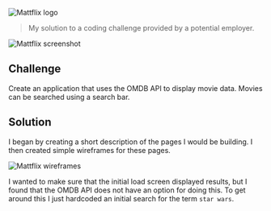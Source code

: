 ![Mattflix logo](https://cdn.rawgit.com/mattpjohnson/mattflix/4cdaf82b/src/logoLarge.png)
> My solution to a coding challenge provided by a potential employer.

![Mattflix screenshot](https://cdn.rawgit.com/mattpjohnson/mattflix/4222cff5/docs/screenshot.png)

## Challenge
Create an application that uses the OMDB API to display movie data. Movies can be searched using a search bar.

## Solution
I began by creating a short description of the pages I would be building.
I then created simple wireframes for these pages.

![Mattflix wireframes](https://cdn.rawgit.com/mattpjohnson/mattflix/9aff0c97/docs/wireframes.jpg)

I wanted to make sure that the initial load screen displayed results, but I found that the OMDB API does not have an option for doing this.
To get around this I just hardcoded an initial search for the term `star wars`.